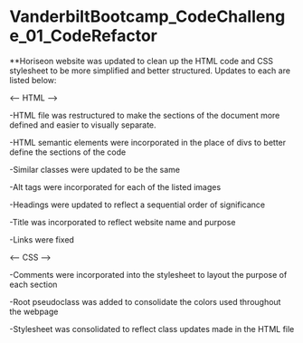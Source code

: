 # VanderbiltBootcamp_CodeChallenge_01_CodeRefactor
**Horiseon website was updated to clean up the HTML code and CSS stylesheet to be more simplified and better structured.  Updates to each are listed below:

<-- HTML -->

  -HTML file was restructured to make the sections of the document more defined and easier to visually separate.
  
  -HTML semantic elements were incorporated in the place of divs to better define the sections of the code
  
  -Similar classes were updated to be the same
  
  -Alt tags were incorporated for each of the listed images
  
  -Headings were updated to reflect a sequential order of significance
  
  -Title was incorporated to reflect website name and purpose
  
  -Links were fixed
  
<-- CSS -->

  -Comments were incorporated into the stylesheet to layout the purpose of each section
  
  -Root pseudoclass was added to consolidate the colors used throughout the webpage
  
  -Stylesheet was consolidated to reflect class updates made in the HTML file
  
